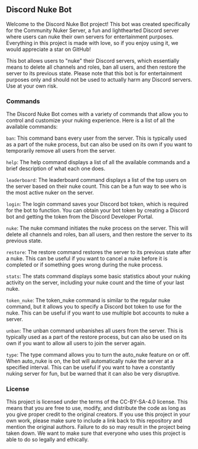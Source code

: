 ## Discord Nuke Bot
Welcome to the Discord Nuke Bot project! This bot was created specifically for the Community Nuker Server, a fun and lighthearted Discord server where users can nuke their own servers for entertainment purposes. Everything in this project is made with love, so if you enjoy using it, we would appreciate a star on GitHub!

This bot allows users to "nuke" their Discord servers, which essentially means to delete all channels and roles, ban all users, and then restore the server to its previous state. Please note that this bot is for entertainment purposes only and should not be used to actually harm any Discord servers. Use at your own risk.

### Commands
The Discord Nuke Bot comes with a variety of commands that allow you to control and customize your nuking experience. Here is a list of all the available commands:

`ban`: This command bans every user from the server. This is typically used as a part of the nuke process, but can also be used on its own if you want to temporarily remove all users from the server.

`help`: The help command displays a list of all the available commands and a brief description of what each one does.

`leaderboard`: The leaderboard command displays a list of the top users on the server based on their nuke count. This can be a fun way to see who is the most active nuker on the server.

`login`: The login command saves your Discord bot token, which is required for the bot to function. You can obtain your bot token by creating a Discord bot and getting the token from the Discord Developer Portal.

`nuke`: The nuke command initiates the nuke process on the server. This will delete all channels and roles, ban all users, and then restore the server to its previous state.

`restore`: The restore command restores the server to its previous state after a nuke. This can be useful if you want to cancel a nuke before it is completed or if something goes wrong during the nuke process.

`stats`: The stats command displays some basic statistics about your nuking activity on the server, including your nuke count and the time of your last nuke.

`token_nuke`: The token_nuke command is similar to the regular nuke command, but it allows you to specify a Discord bot token to use for the nuke. This can be useful if you want to use multiple bot accounts to nuke a server.

`unban`: The unban command unbanishes all users from the server. This is typically used as a part of the restore process, but can also be used on its own if you want to allow all users to join the server again.

`type`: The type command allows you to turn the auto_nuke feature on or off. When auto_nuke is on, the bot will automatically nuke the server at a specified interval. This can be useful if you want to have a constantly nuking server for fun, but be warned that it can also be very disruptive.

### License
This project is licensed under the terms of the CC-BY-SA-4.0 license. This means that you are free to use, modify, and distribute the code as long as you give proper credit to the original creators. If you use this project in your own work, please make sure to include a link back to this repository and mention the original authors. Failure to do so may result in the project being taken down. We want to make sure that everyone who uses this project is able to do so legally and ethically.
